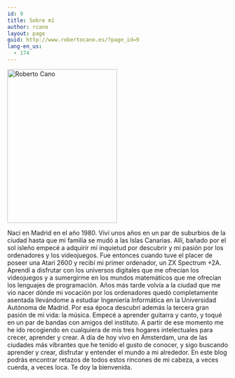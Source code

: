 ```yaml
---
id: 9
title: Sobre mí
author: rcano
layout: page
guid: http://www.robertocano.es/?page_id=9
lang-en_us:
  - 174
---
```

<p style="text-align: left;">
  <a href="http://www.robertocano.es/wp-content/uploads/2015/02/Ro.jpg"><img class="alignleft wp-image-162 " src="http://www.robertocano.es/wp-content/uploads/2015/02/Ro-214x300.jpg" alt="Roberto Cano" width="250" height="350" /></a>
</p>

<p style="text-align: left;">
  Nací en Madrid en el año 1980. Viví unos años en un par de suburbios de la ciudad hasta que mi familia se mudó a las Islas Canarias. Allí, bañado por el sol isleño empecé a adquirir mi inquietud por descubrir y mi pasión por los ordenadores y los videojuegos. Fue entonces cuando tuve el placer de poseer una Atari 2600 y recibí mi primer ordenador, un ZX Spectrum +2A. Aprendí a disfrutar con los universos digitales que me ofrecían los videojuegos y a sumergirme en los mundos matemáticos que me ofrecían los lenguajes de programación. Años más tarde volvía a la ciudad que me vio nacer dónde mi vocación por los ordenadores quedó completamente asentada llevándome a estudiar Ingeniería Informática en la Universidad Autónoma de Madrid. Por esa época descubrí además la tercera gran pasión de mi vida: la música. Empecé a aprender guitarra y canto, y toqué en un par de bandas con amigos del instituto. A partir de ese momento me he ido recogiendo en cualquiera de mis tres hogares intelectuales para crecer, aprender y crear. A día de hoy vivo en Ámsterdam, una de las ciudades más vibrantes que he tenido el gusto de conocer, y sigo buscando aprender y crear, disfrutar y entender el mundo a mi alrededor. En este blog podrás encontrar retazos de todos estos rincones de mi cabeza, a veces cuerda, a veces loca. Te doy la bienvenida.
</p>